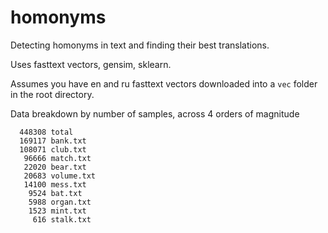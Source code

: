 # homonyms
Detecting homonyms in text and finding their best translations.

Uses fasttext vectors, gensim, sklearn.

Assumes you have en and ru fasttext vectors downloaded into a `vec` folder in the root directory.

Data breakdown by number of samples, across 4 orders of magnitude

```
  448308 total
  169117 bank.txt
  108071 club.txt
   96666 match.txt
   22020 bear.txt
   20683 volume.txt
   14100 mess.txt
    9524 bat.txt
    5988 organ.txt
    1523 mint.txt
     616 stalk.txt
```